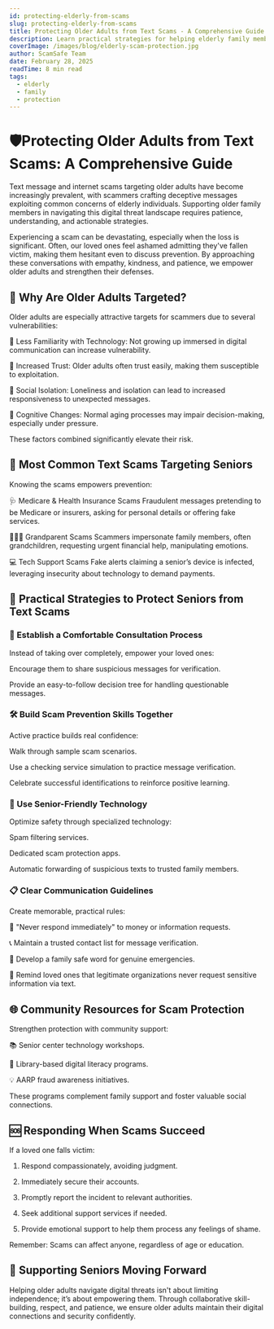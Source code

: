 ```yaml
---
id: protecting-elderly-from-scams
slug: protecting-elderly-from-scams
title: Protecting Older Adults from Text Scams - A Comprehensive Guide
description: Learn practical strategies for helping elderly family members recognize and avoid text message scams with these compassionate and effective approaches.
coverImage: /images/blog/elderly-scam-protection.jpg
author: ScamSafe Team
date: February 28, 2025
readTime: 8 min read
tags:
  - elderly
  - family
  - protection
---
```


# 🛡️Protecting Older Adults from Text Scams: A Comprehensive Guide
Text message and internet scams targeting older adults have become increasingly prevalent, with scammers crafting deceptive messages exploiting common concerns of elderly individuals. Supporting older family members in navigating this digital threat landscape requires patience, understanding, and actionable strategies.

Experiencing a scam can be devastating, especially when the loss is significant. Often, our loved ones feel ashamed admitting they've fallen victim, making them hesitant even to discuss prevention. By approaching these conversations with empathy, kindness, and patience, we empower older adults and strengthen their defenses.

## 🎯 Why Are Older Adults Targeted?
Older adults are especially attractive targets for scammers due to several vulnerabilities:

🔹 Less Familiarity with Technology: Not growing up immersed in digital communication can increase vulnerability.

🔹 Increased Trust: Older adults often trust easily, making them susceptible to exploitation.

🔹 Social Isolation: Loneliness and isolation can lead to increased responsiveness to unexpected messages.

🔹 Cognitive Changes: Normal aging processes may impair decision-making, especially under pressure.

These factors combined significantly elevate their risk.

## 🚩 Most Common Text Scams Targeting Seniors
Knowing the scams empowers prevention:

🩺 Medicare & Health Insurance Scams
Fraudulent messages pretending to be Medicare or insurers, asking for personal details or offering fake services.

👨‍👩‍👧 Grandparent Scams
Scammers impersonate family members, often grandchildren, requesting urgent financial help, manipulating emotions.

💻 Tech Support Scams
Fake alerts claiming a senior’s device is infected, leveraging insecurity about technology to demand payments.

## 🧰 Practical Strategies to Protect Seniors from Text Scams
### 💬 Establish a Comfortable Consultation Process
Instead of taking over completely, empower your loved ones:

Encourage them to share suspicious messages for verification.

Provide an easy-to-follow decision tree for handling questionable messages.

### 🛠️ Build Scam Prevention Skills Together
Active practice builds real confidence:

Walk through sample scam scenarios.

Use a checking service simulation to practice message verification.

Celebrate successful identifications to reinforce positive learning.

### 📱 Use Senior-Friendly Technology
Optimize safety through specialized technology:

Spam filtering services.

Dedicated scam protection apps.

Automatic forwarding of suspicious texts to trusted family members.

### 📋 Clear Communication Guidelines
Create memorable, practical rules:

🚫 "Never respond immediately" to money or information requests.

📞 Maintain a trusted contact list for message verification.

🔑 Develop a family safe word for genuine emergencies.

🔔 Remind loved ones that legitimate organizations never request sensitive information via text.  

## 🌐 Community Resources for Scam Protection
Strengthen protection with community support:

📚 Senior center technology workshops.

📖 Library-based digital literacy programs.

💡 AARP fraud awareness initiatives.

These programs complement family support and foster valuable social connections.

## 🆘 Responding When Scams Succeed
If a loved one falls victim:

1. Respond compassionately, avoiding judgment.

2. Immediately secure their accounts.

3. Promptly report the incident to relevant authorities.

4. Seek additional support services if needed.

5. Provide emotional support to help them process any feelings of shame.

Remember: Scams can affect anyone, regardless of age or education.

## 🚀 Supporting Seniors Moving Forward
Helping older adults navigate digital threats isn't about limiting independence; it’s about empowering them. Through collaborative skill-building, respect, and patience, we ensure older adults maintain their digital connections and security confidently.
